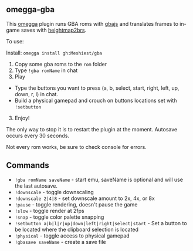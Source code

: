 ## omegga-gba

This [omegga](https://github.com/brickadia-community/omegga) plugin runs GBA roms with [gbajs](https://github.com/endrift/gbajs) and translates frames to in-game saves with [heightmap2brs](https://github.com/Meshiest/heightmap2brs).

To use:

Install: `omegga install gh:Meshiest/gba`

1. Copy some gba roms to the `rom` folder
2. Type `!gba romName` in chat
2. Play
  * Type the buttons you want to press (a, b, select, start, right, left, up, down, r, l) in chat.
  * Build a physical gamepad and crouch on buttons locations set with `!setbutton`
3. Enjoy!

The only way to stop it is to restart the plugin at the moment. Autosave occurs every 30 seconds.

Not every rom works, be sure to check console for errors.

## Commands

* `!gba romName saveName` - start emu, saveName is optional and will use the last autosave.
* `!downscale` - toggle downscaling
* `!downscale 2|4|8` - set downscale amount to 2x, 4x, or 8x
* `!pause` - toggle rendering, doesn't pause the game
* `!slow` - toggle render at 2fps
* `!snap` - toggle color palette snapping
* `!setbutton a|b|l|r|up|down|left|right|select|start` - Set a button to be located where the clipboard selection is located
* `!physical` - toggle access to physical gamepad
* `!gbasave saveName` - create a save file
